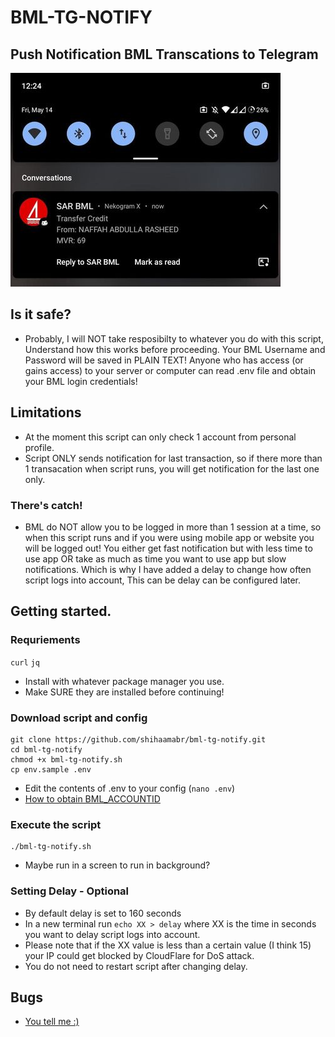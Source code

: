 # BML-TG-NOTIFY
## Push Notification BML Transcations to Telegram
![bml-notify-screenshot.jpg](bml-notify-screenshot.jpg)

## Is it safe?
- Probably, I will NOT take resposibilty to whatever you do with this script,
Understand how this works before proceeding. Your BML Username and Password will be saved in PLAIN TEXT!
Anyone who has access (or gains access) to your server or computer can read .env file and obtain your BML login credentials!

## Limitations
- At the moment this script can only check 1 account from personal profile.
- Script ONLY sends notification for last transaction, so if there more than 1 transacation when script runs, 
you will get notification for the last one only.
### There's catch!
- BML do NOT allow you to be logged in more than 1 session at a time,
so when this script runs and if you were using mobile app or website you will be logged out!
You either get fast notification but with less time to use app 
OR take as much as time you want to use app but slow notifications.
Which is why I have added a delay to change how often script logs into account,
This can be delay can be configured later.

## Getting started. 
### Requriements
`curl` `jq`
- Install with whatever package manager you use.
- Make SURE they are installed before continuing!
### Download script and config
```
git clone https://github.com/shihaamabr/bml-tg-notify.git
cd bml-tg-notify
chmod +x bml-tg-notify.sh
cp env.sample .env
```
- Edit the contents of .env to your config (`nano .env`)
- [How to obtain BML_ACCOUNTID](https://raw.githubusercontent.com/shihaamabr/bml-tg-notify/main/how-to-obtain-BML_ACCOUNTID.png)
### Execute the script
```
./bml-tg-notify.sh
```
- Maybe run in a screen to run in background?
### Setting Delay - Optional
- By default delay is set to 160 seconds
- In a new terminal run `echo XX > delay` where XX is the time in seconds you want to delay script logs into account.
- Please note that if the XX value is less than a certain value (I think 15) your IP could get blocked by CloudFlare for DoS attack.
- You do not need to restart script after changing delay.
## Bugs
- [You tell me :)](https://github.com/shihaamabr/bml-tg-notify/issues/new)
